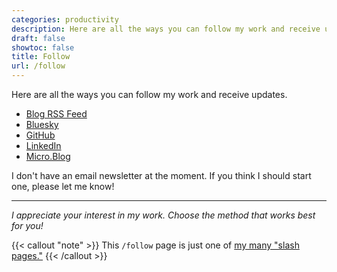 ```yaml
---
categories: productivity
description: Here are all the ways you can follow my work and receive updates.
draft: false
showtoc: false
title: Follow
url: /follow
---
```


Here are all the ways you can follow my work and receive updates.

- [Blog RSS Feed](https://joshuapsteele.com/blog/feed.xml)
- [Bluesky](https://bsky.app/profile/joshuapsteele.bsky.social)
- [GitHub](https://github.com/joshuapsteele/)
- [LinkedIn](https://www.linkedin.com/in/joshuapsteele/)
- [Micro.Blog](https://social.joshuapsteele.com/)

I don't have an email newsletter at the moment. If you think I should start one, please let me know!

---

*I appreciate your interest in my work. Choose the method that works best for you!*

{{< callout "note" >}}
This `/follow` page is just one of [my many "slash pages."](/slashes)
{{< /callout >}}